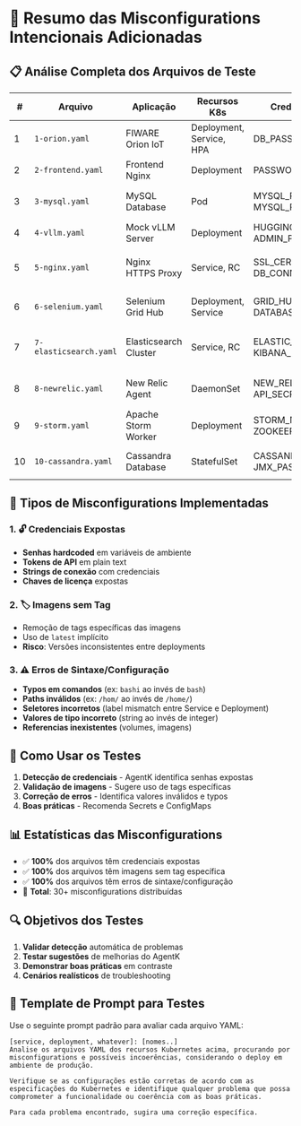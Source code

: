 # 🚨 Resumo das Misconfigurations Intencionais Adicionadas

## 📋 Análise Completa dos Arquivos de Teste

| # | Arquivo | Aplicação | Recursos K8s | Credenciais Expostas | Imagem sem Tag | Erro de Sintaxe |
|---|---------|-----------|-------------|---------------------|----------------|-----------------|
| 1 | `1-orion.yaml` | FIWARE Orion IoT | Deployment, Service, HPA | DB_PASSWORD, API_KEY | fiware/orion-ld | `app: orionlds` (app selector inválido) |
| 2 | `2-frontend.yaml` | Frontend Nginx | Deployment | PASSWORD_SERVICE_HOST | nginx | Imagem `nginxs` inválida |
| 3 | `3-mysql.yaml` | MySQL Database | Pod | MYSQL_ROOT_PASSWORD, MYSQL_PASSWORD | my-sql | Imagem inválida: `my-sql` (não existe) |
| 4 | `4-vllm.yaml` | Mock vLLM Server | Deployment | HUGGING_FACE_HUB_TOKEN, ADMIN_PASSWORD | python:3.9-slim | Comando `python5` inválido |
| 5 | `5-nginx.yaml` | Nginx HTTPS Proxy | Service, RC | SSL_CERT_PASSWORD, DB_CONNECTION | ymqytw/nginxhttps | `command: ["/hom/auto-reload...]` (path inválido) |
| 6 | `6-selenium.yaml` | Selenium Grid Hub | Deployment, Service | GRID_HUB_PASSWORD, DATABASE_URL | selenium/hub | Selector: `sellenium-hub` (typo) |
| 7 | `7-elasticsearch.yaml` | Elasticsearch Cluster | Service, RC | ELASTIC_PASSWORD, KIBANA_PASSWORD | quay.io/pires/docker-elasticsearch-kubernetes | Path: `/variavel/run` (typo em /var/run) |
| 8 | `8-newrelic.yaml` | New Relic Agent | DaemonSet | NEW_RELIC_LICENSE_KEY, API_SECRET | newrelic/nrsysmond | Command: `"bashi"` (typo em bash) |
| 9 | `9-storm.yaml` | Apache Storm Worker | Deployment | STORM_NIMBUS_PASSWORD, ZOOKEEPER_AUTH | mattf/storm-trabalhador | Container name: `storm-worke` (truncado) |
| 10 | `10-cassandra.yaml` | Cassandra Database | StatefulSet | CASSANDRA_PASSWORD, JMX_PASSWORD | cassandra | ReadinessProbe: `/binario/bash` (typo em /bin) |

## 🎯 Tipos de Misconfigurations Implementadas

### 1. 🔓 **Credenciais Expostas**
- **Senhas hardcoded** em variáveis de ambiente
- **Tokens de API** em plain text
- **Strings de conexão** com credenciais
- **Chaves de licença** expostas

### 2. 🏷️ **Imagens sem Tag**
- Remoção de tags específicas das imagens
- Uso de `latest` implícito
- **Risco**: Versões inconsistentes entre deployments

### 3. ⚠️ **Erros de Sintaxe/Configuração**
- **Typos em comandos** (ex: `bashi` ao invés de `bash`)
- **Paths inválidos** (ex: `/hom/` ao invés de `/home/`)
- **Seletores incorretos** (label mismatch entre Service e Deployment)
- **Valores de tipo incorreto** (string ao invés de integer)
- **Referencias inexistentes** (volumes, imagens)

## 🎯 **Como Usar os Testes**

1. **Detecção de credenciais** - AgentK identifica senhas expostas
2. **Validação de imagens** - Sugere uso de tags específicas  
3. **Correção de erros** - Identifica valores inválidos e typos
4. **Boas práticas** - Recomenda Secrets e ConfigMaps

## 📊 **Estatísticas das Misconfigurations**

- ✅ **100%** dos arquivos têm credenciais expostas  
- ✅ **100%** dos arquivos têm imagens sem tag específica
- ✅ **100%** dos arquivos têm erros de sintaxe/configuração
- 🎯 **Total**: 30+ misconfigurations distribuídas

## 🔍 **Objetivos dos Testes**

1. **Validar detecção** automática de problemas
2. **Testar sugestões** de melhorias do AgentK  
3. **Demonstrar boas práticas** em contraste
4. **Cenários realísticos** de troubleshooting

## 💬 **Template de Prompt para Testes**

Use o seguinte prompt padrão para avaliar cada arquivo YAML:

```
[service, deployment, whatever]: [nomes..]
Analise os arquivos YAML dos recursos Kubernetes acima, procurando por misconfigurations e possíveis incoerências, considerando o deploy em ambiente de produção.

Verifique se as configurações estão corretas de acordo com as especificações do Kubernetes e identifique qualquer problema que possa comprometer a funcionalidade ou coerência com as boas práticas.

Para cada problema encontrado, sugira uma correção específica.
```